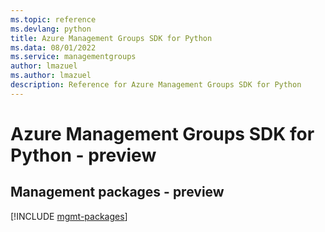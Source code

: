```yaml
---
ms.topic: reference
ms.devlang: python
title: Azure Management Groups SDK for Python
ms.data: 08/01/2022
ms.service: managementgroups
author: lmazuel
ms.author: lmazuel
description: Reference for Azure Management Groups SDK for Python
---
```

# Azure Management Groups SDK for Python - preview

## Management packages - preview
[!INCLUDE [mgmt-packages](management-groups-mgmt-index.md)]
